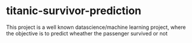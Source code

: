 # titanic-survivor-prediction
This project is a well known datascience/machine learning project, where the objective is to predict wheather the passenger survived or not

